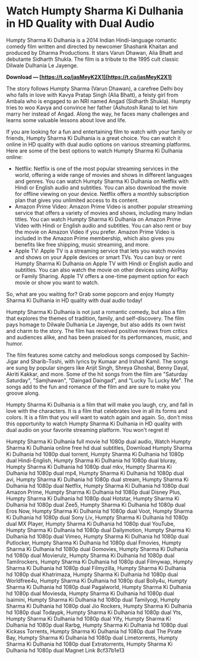 # Watch Humpty Sharma Ki Dulhania in HD Quality with Dual Audio
 
Humpty Sharma Ki Dulhania is a 2014 Indian Hindi-language romantic comedy film written and directed by newcomer Shashank Khaitan and produced by Dharma Productions. It stars Varun Dhawan, Alia Bhatt and debutante Sidharth Shukla. The film is a tribute to the 1995 cult classic Dilwale Dulhania Le Jayenge.
 
**Download — [https://t.co/jasMeyK2X1](https://t.co/jasMeyK2X1)**


 
The story follows Humpty Sharma (Varun Dhawan), a carefree Delhi boy who falls in love with Kavya Pratap Singh (Alia Bhatt), a feisty girl from Ambala who is engaged to an NRI named Angad (Sidharth Shukla). Humpty tries to woo Kavya and convince her father (Ashutosh Rana) to let him marry her instead of Angad. Along the way, he faces many challenges and learns some valuable lessons about love and life.
 
If you are looking for a fun and entertaining film to watch with your family or friends, Humpty Sharma Ki Dulhania is a great choice. You can watch it online in HD quality with dual audio options on various streaming platforms. Here are some of the best options to watch Humpty Sharma Ki Dulhania online:
 
- Netflix: Netflix is one of the most popular streaming services in the world, offering a wide range of movies and shows in different languages and genres. You can watch Humpty Sharma Ki Dulhania on Netflix with Hindi or English audio and subtitles. You can also download the movie for offline viewing on your device. Netflix offers a monthly subscription plan that gives you unlimited access to its content.
- Amazon Prime Video: Amazon Prime Video is another popular streaming service that offers a variety of movies and shows, including many Indian titles. You can watch Humpty Sharma Ki Dulhania on Amazon Prime Video with Hindi or English audio and subtitles. You can also rent or buy the movie on Amazon Video if you prefer. Amazon Prime Video is included in the Amazon Prime membership, which also gives you benefits like free shipping, music streaming, and more.
- Apple TV: Apple TV is a streaming service that lets you watch movies and shows on your Apple devices or smart TVs. You can buy or rent Humpty Sharma Ki Dulhania on Apple TV with Hindi or English audio and subtitles. You can also watch the movie on other devices using AirPlay or Family Sharing. Apple TV offers a one-time payment option for each movie or show you want to watch.

So, what are you waiting for? Grab some popcorn and enjoy Humpty Sharma Ki Dulhania in HD quality with dual audio today!
  
Humpty Sharma Ki Dulhania is not just a romantic comedy, but also a film that explores the themes of tradition, family, and self-discovery. The film pays homage to Dilwale Dulhania Le Jayenge, but also adds its own twist and charm to the story. The film has received positive reviews from critics and audiences alike, and has been praised for its performances, music, and humor.
 
The film features some catchy and melodious songs composed by Sachin-Jigar and Sharib-Toshi, with lyrics by Kumaar and Irshad Kamil. The songs are sung by popular singers like Arijit Singh, Shreya Ghoshal, Benny Dayal, Akriti Kakkar, and more. Some of the hit songs from the film are "Saturday Saturday", "Samjhawan", "Daingad Daingad", and "Lucky Tu Lucky Me". The songs add to the fun and romance of the film and are sure to make you groove along.
 
Humpty Sharma Ki Dulhania is a film that will make you laugh, cry, and fall in love with the characters. It is a film that celebrates love in all its forms and colors. It is a film that you will want to watch again and again. So, don't miss this opportunity to watch Humpty Sharma Ki Dulhania in HD quality with dual audio on your favorite streaming platform. You won't regret it!
 
Humpty Sharma Ki Dulhania full movie hd 1080p dual audio,  Watch Humpty Sharma Ki Dulhania online free hd dual subtitles,  Download Humpty Sharma Ki Dulhania hd 1080p dual torrent,  Humpty Sharma Ki Dulhania hd 1080p dual Hindi-English,  Humpty Sharma Ki Dulhania hd 1080p dual bluray,  Humpty Sharma Ki Dulhania hd 1080p dual mkv,  Humpty Sharma Ki Dulhania hd 1080p dual mp4,  Humpty Sharma Ki Dulhania hd 1080p dual avi,  Humpty Sharma Ki Dulhania hd 1080p dual stream,  Humpty Sharma Ki Dulhania hd 1080p dual Netflix,  Humpty Sharma Ki Dulhania hd 1080p dual Amazon Prime,  Humpty Sharma Ki Dulhania hd 1080p dual Disney Plus,  Humpty Sharma Ki Dulhania hd 1080p dual Hotstar,  Humpty Sharma Ki Dulhania hd 1080p dual Zee5,  Humpty Sharma Ki Dulhania hd 1080p dual Eros Now,  Humpty Sharma Ki Dulhania hd 1080p dual Voot,  Humpty Sharma Ki Dulhania hd 1080p dual Sony Liv,  Humpty Sharma Ki Dulhania hd 1080p dual MX Player,  Humpty Sharma Ki Dulhania hd 1080p dual YouTube,  Humpty Sharma Ki Dulhania hd 1080p dual Dailymotion,  Humpty Sharma Ki Dulhania hd 1080p dual Vimeo,  Humpty Sharma Ki Dulhania hd 1080p dual Putlocker,  Humpty Sharma Ki Dulhania hd 1080p dual Fmovies,  Humpty Sharma Ki Dulhania hd 1080p dual Gomovies,  Humpty Sharma Ki Dulhania hd 1080p dual Movierulz,  Humpty Sharma Ki Dulhania hd 1080p dual Tamilrockers,  Humpty Sharma Ki Dulhania hd 1080p dual Filmywap,  Humpty Sharma Ki Dulhania hd 1080p dual Filmyzilla,  Humpty Sharma Ki Dulhania hd 1080p dual Khatrimaza,  Humpty Sharma Ki Dulhania hd 1080p dual Worldfree4u,  Humpty Sharma Ki Dulhania hd 1080p dual Bolly4u,  Humpty Sharma Ki Dulhania hd 1080p dual Pagalworld,  Humpty Sharma Ki Dulhania hd 1080p dual Moviesda,  Humpty Sharma Ki Dulhania hd 1080p dual Isaimini,  Humpty Sharma Ki Dulhania hd 1080p dual Tamilyogi,  Humpty Sharma Ki Dulhania hd 1080p dual Jio Rockers,  Humpty Sharma Ki Dulhania hd 1080p dual Todaypk,  Humpty Sharma Ki Dulhania hd 1080p dual Yts,  Humpty Sharma Ki Dulhania hd 1080p dual Yify,  Humpty Sharma Ki Dulhania hd 1080p dual Rarbg,  Humpty Sharma Ki Dulhania hd 1080p dual Kickass Torrents,  Humpty Sharma Ki Dulhania hd 1080p dual The Pirate Bay,  Humpty Sharma Ki Dulhania hd 1080p dual Limetorrents,  Humpty Sharma Ki Dulhania hd 1080p dual Extratorrents,  Humpty Sharma Ki Dulhania hd 1080p dual Magnet Link
 8cf37b1e13
 
